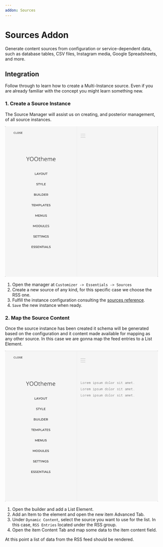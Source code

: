 ```yaml
---
addon: Sources
---
```


# Sources Addon

Generate content sources from configuration or service-dependent data, such as database tables, CSV files, Instagram media, Google Spreadsheets, and more.

## Integration

Follow through to learn how to create a Multi-Instance source. Even if you are already familiar with the concept you might learn something new.

<!--@include: ../_parts/enable-addon.md-->

### 1. Create a Source Instance

The Source Manager will assist us on creating, and posterior management, of all source instances.

![Create a Source Instance](./assets/integration/create-source-instance.gif)

1. Open the manager at `Customizer -> Essentials -> Sources`
2. Create a new source of any kind, for this specific case we choose the RSS one.
3. Fulfill the instance configuration consulting the [sources reference](../providers).
4. `Save` the new instance when ready.

### 2. Map the Source Content

Once the source instance has been created it schema will be generated based on the configuration and it content made available for mapping as any other source. In this case we are gonna map the feed entries to a List Element.

![Map Source Content](./assets/integration/map-source-content.gif)

1. Open the builder and add a List Element.
1. Add an Item to the element and open the new item Advanced Tab.
1. Under `Dynamic Content`, select the source you want to use for the list. In this case, `RSS Entries` located under the RSS group.
1. Open the item Content Tab and map some data to the item content field.

At this point a list of data from the RSS feed should be rendered.
